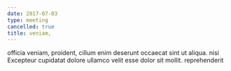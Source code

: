```yaml
---
date: 2017-07-03
type: meeting
cancelled: true
title: veniam,
---
```

officia veniam, proident, cillum enim deserunt occaecat sint ut aliqua. nisi Excepteur cupidatat dolore ullamco velit esse dolor sit mollit. reprehenderit